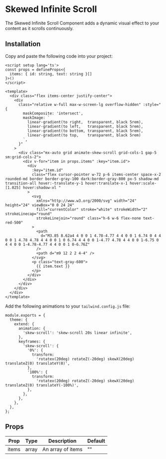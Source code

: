 # Skewed Infinite Scroll

The Skewed Infinite Scroll Component adds a dynamic visual effect to your content as it scrolls continuously.

<demo src="../../src/example/skewedInfiniteScroll/Demo.vue" srcCode="../../src/spark-ui-demos/skewedInfiniteScroll/SkewedInfiniteScroll.vue" />

## Installation

Copy and paste the following code into your project:

```vue [SkewedInfiniteScroll.vue]
<script setup lang='ts'>
const props = defineProps<{
  items: { id: string, text: string }[]
}>()
</script>

<template>
  <div class="flex items-center justify-center">
    <div
      class="relative w-full max-w-screen-lg overflow-hidden" :style="{
        maskComposite: 'intersect',
        maskImage: `
          linear-gradient(to right,  transparent, black 5rem),
          linear-gradient(to left,   transparent, black 5rem),
          linear-gradient(to bottom, transparent, black 5rem),
          linear-gradient(to top,    transparent, black 5rem)
        `,
      }"
    >
      <div class="mx-auto grid animate-skew-scroll grid-cols-1 gap-5 sm:grid-cols-2">
        <div v-for="item in props.items" :key="item.id">
          <div
            :key="item.id"
            class="flex cursor-pointer w-72 p-6 items-center space-x-2 rounded-md border border-gray-100 dark:border-gray-800 px-5 shadow-md transition-all hover:-translate-y-1 hover:translate-x-1 hover:scale-[1.025] hover:shadow-xl "
          >
            <svg
              xmlns="http://www.w3.org/2000/svg" width="24" height="24" viewBox="0 0 24 24"
              fill="currentColor" stroke="white" strokeWidth="2" strokeLinecap="round"
              strokeLinejoin="round" class="h-6 w-6 flex-none text-red-500"
            >
              <path
                d="M3.85 8.62a4 4 0 0 1 4.78-4.77 4 4 0 0 1 6.74 0 4 4 0 0 1 4.78 4.78 4 4 0 0 1 0 6.74 4 4 0 0 1-4.77 4.78 4 4 0 0 1-6.75 0 4 4 0 0 1-4.78-4.77 4 4 0 0 1 0-6.76Z"
              />
              <path d="m9 12 2 2 4-4" />
            </svg>
            <p class="text-gray-600">
              {{ item.text }}
            </p>
          </div>
        </div>
      </div>
    </div>
  </div>
</template>
```

Add the following animations to your `tailwind.config.js` file:

```js{4,5,6,7,8,9,10,11,12,13,14,15,16,17,18} [tailwind.config.js]
module.exports = {
  theme: {
    extend: {
      animation: {
        'skew-scroll': 'skew-scroll 20s linear infinite',
      },
      keyframes: {
        'skew-scroll': {
          '0%': {
            transform:
              'rotatex(20deg) rotateZ(-20deg) skewX(20deg) translateZ(0) translateY(0)',
          },
          '100%': {
            transform:
              'rotatex(20deg) rotateZ(-20deg) skewX(20deg) translateZ(0) translateY(-100%)',
          },
        },
      },
    },
  },
};
```

## Props

| Prop  | Type  | Description       | Default |
| ----- | ----- | ----------------- | ------- |
| items | array | An array of items | ""      |
